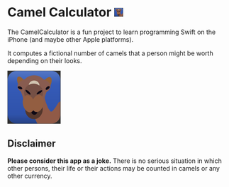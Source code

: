 # Camel Calculator ![CamelCalculatorLogo](CamelCalculator/Assets.xcassets/AppIcon.appiconset/ipad-20x20.png "Logo CamelCalculator")

The CamelCalculator is a fun project to learn programming Swift on the iPhone (and maybe other Apple platforms).

It computes a fictional number of camels that a person might be worth depending on their looks.

![CamelCalculatorLogo](CamelCalculator/Assets.xcassets/AppIcon.appiconset/iphone-60x60@2x.png "Logo CamelCalculator")

## Disclaimer

**Please consider this app as a joke.**
There is no serious situation in which other persons, their life or their actions may be counted in camels or any other currency.
